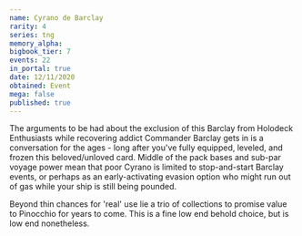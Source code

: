 ```yaml
---
name: Cyrano de Barclay
rarity: 4
series: tng
memory_alpha:
bigbook_tier: 7
events: 22
in_portal: true
date: 12/11/2020
obtained: Event
mega: false
published: true
---
```


The arguments to be had about the exclusion of this Barclay from Holodeck Enthusiasts while recovering addict Commander Barclay gets in is a conversation for the ages - long after you've fully equipped, leveled, and frozen this beloved/unloved card. Middle of the pack bases and sub-par voyage power mean that poor Cyrano is limited to stop-and-start Barclay events, or perhaps as an early-activating evasion option who might run out of gas while your ship is still being pounded.

Beyond thin chances for 'real' use lie a trio of collections to promise value to Pinocchio for years to come. This is a fine low end behold choice, but is low end nonetheless.
